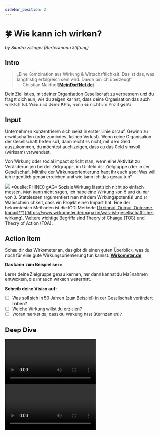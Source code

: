 ```yaml
---
sidebar_position: 2
---
```


# 🍀 Wie kann ich wirken?

_by Sandra Zillinger (Bertelsmann Stiftung)_

## Intro

> „Eine Kombination aus Wirkung & Wirtschaftlichkeit. Das ist das, was langfristig erfolgreich sein wird. Davon bin ich überzeugt“\
> ― Christian Maidhof(<ins>[**MeinDorfNet.de**](https://meindorfnet.de/)</ins>)

Dein Ziel ist es, mit deiner Organisation Gesellschaft zu verbessern und du fragst dich nun, wie du zeigen kannst, dass deine Organisation das auch wirklich tut. Was sind deine KPIs, wenn es nicht um Profit geht?

## Input

Unternehmen konzentrieren sich meist in erster Linie darauf, Gewinn zu erwirtschaften (oder zumindest keinen Verlust). Wenn deine Organisation der Gesellschaft helfen soll, dann reicht es nicht, mit dem Geld auszukommen, du möchtest auch zeigen, dass du das Geld sinnvoll (wirksam) verwendest.

Von Wirkung oder social impact spricht man, wenn eine Aktivität zu Veränderungen bei der Zielgruppe, im Umfeld der Zielgruppe oder in der Gesellschaft. Mithilfe der Wirkungsorientierung fragt ihr euch also: Was will ich eigentlich genau erreichen und wie kann ich das genau tun?

<img src="/content/3-growth-2-wie-kann-ich-wirken.png"/>
*Quelle: PHINEO gAG*

<Spacer/>
Soziale Wirkung lässt sich nicht so einfach messen. Man kann nicht sagen, ich habe eine Wirkung von 5 und du nur von 3. Stattdessen argumentiert man mit dem Wirkungspotential und er Wahrscheinlichkeit, dass ein Projekt einen Impact hat. Eine der bekanntesten Methoden ist die IOOI Methode <ins>[(**Input, Output, Outcome, Impact**)](https://www.wirkometer.de/magazin/was-ist-gesellschaftliche-wirkung)</ins>. Weitere wichtige Begriffe sind Theory of Change (TOC) und Theory of Action (TOA).

## Action Item

Schau dir das Wirkometer an, das gibt dir einen guten Überblick, was du noch für eine gute Wirkungsorientierung tun kannst: <ins>[**Wirkometer.de**](https://www.wirkometer.de/)</ins>

**Das kann zum Beispiel sein:**

Lerne deine Zielgruppe genau kennen, nur dann kannst du Maßnahmen entwickeln, die ihr auch wirklich weiterhilft.

**Schreib deine Vision auf:**

- [ ] Was soll sich in 50 Jahren (zum Beispiel) in der Gesellschaft verändert haben?
- [ ] Welche Wirkung willst du erzielen?
- [ ] Woran merkst du, dass du Wirkung hast (Kennzahlen)?

## Deep Dive

<Grid>
  <Video sourceId="KDCYc_0h13g" />
  <Video sourceId="YotWpRYvW40" />
  
</Grid>
<Spacer/>
<Video sourceId="cg4J1g0IVHg" />
